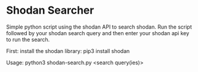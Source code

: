 # Shodan Searcher

Simple python script using the shodan API to search shodan. Run the script followed by your shodan search query and then enter your shodan api key to run the search.

First: install the shodan library: pip3 install shodan

Usage: python3 shodan-search.py <search query(ies)>

